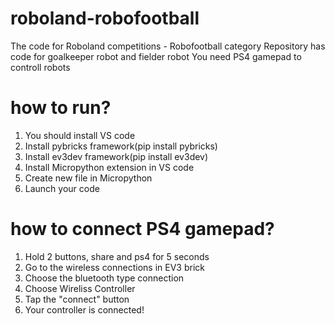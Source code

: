 # roboland-robofootball
The code for Roboland competitions - Robofootball category
Repository has code for goalkeeper robot and fielder robot
You need PS4 gamepad to controll robots

# how to run?
1. You should install VS code
2. Install pybricks framework(pip install pybricks)
3. Install ev3dev framework(pip install ev3dev)
4. Install Micropython extension in VS code
5. Create new file in Micropython
6. Launch your code

# how to connect PS4 gamepad?
1. Hold 2 buttons, share and ps4 for 5 seconds
2. Go to the wireless connections in EV3 brick
3. Choose the bluetooth type connection
4. Choose Wireliss Controller
5. Tap the "connect" button
6. Your controller is connected!
